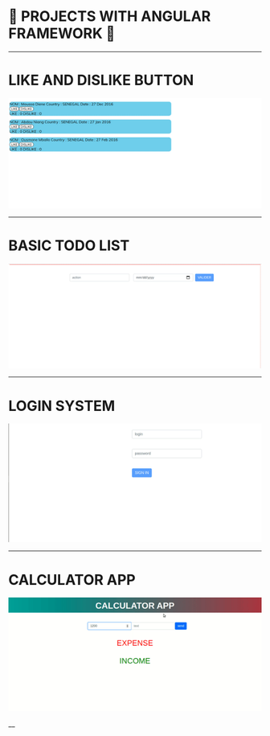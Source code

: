 # :rose: PROJECTS WITH ANGULAR FRAMEWORK :rose:

___

# LIKE AND DISLIKE BUTTON 

![test](gifs/like.gif)
___

# BASIC TODO LIST 

![test](gifs/todo.gif)

___

# LOGIN SYSTEM 

![test](gifs/login.gif)

___

# CALCULATOR APP

![test](gifs/calcul.gif)

__